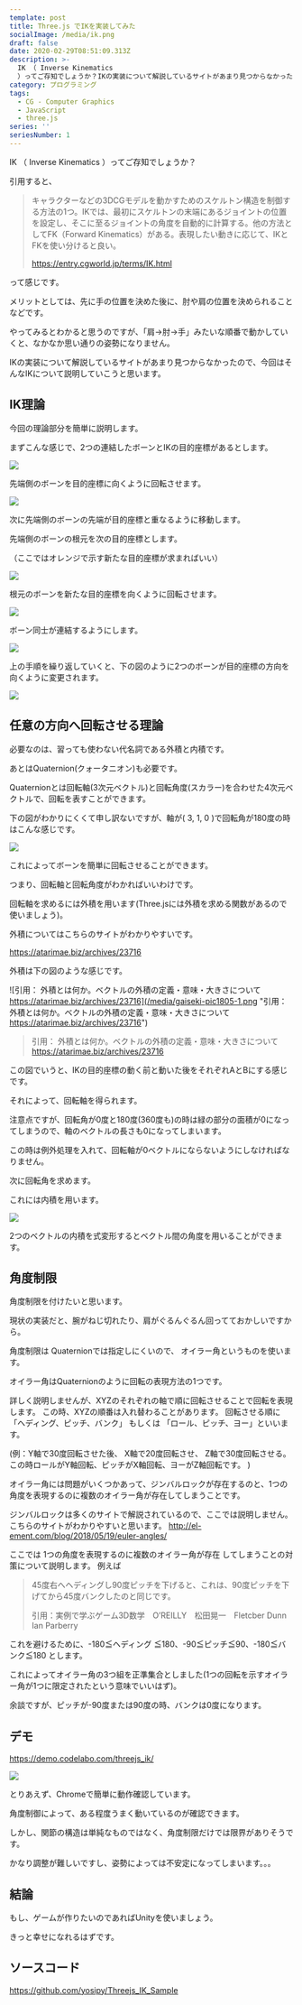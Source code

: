 ```yaml
---
template: post
title: Three.js でIKを実装してみた
socialImage: /media/ik.png
draft: false
date: 2020-02-29T08:51:09.313Z
description: >-
  IK （ Inverse Kinematics
  ）ってご存知でしょうか？IKの実装について解説しているサイトがあまり見つからなかったので、今回はそんなIKについてThree.jsを用いて説明していこうと思います。
category: プログラミング
tags:
  - CG - Computer Graphics
  - JavaScript
  - three.js
series: ''
seriesNumber: 1
---
```

IK （ Inverse Kinematics ）ってご存知でしょうか？

引用すると、

> キャラクターなどの3DCGモデルを動かすためのスケルトン構造を制御する方法の1つ。IKでは、最初にスケルトンの末端にあるジョイントの位置を設定し、そこに至るジョイントの角度を自動的に計算する。他の方法としてFK（Forward Kinematics）がある。表現したい動きに応じて、IKとFKを使い分けると良い。
>
> https://entry.cgworld.jp/terms/IK.html

って感じです。

メリットとしては、先に手の位置を決めた後に、肘や肩の位置を決められることなどです。

やってみるとわかると思うのですが、「肩→肘→手」みたいな順番で動かしていくと、なかなか思い通りの姿勢になりません。

IKの実装について解説しているサイトがあまり見つからなかったので、今回はそんなIKについて説明していこうと思います。

## IK理論

今回の理論部分を簡単に説明します。

まずこんな感じで、2つの連結したボーンとIKの目的座標があるとします。

![](/media/795316b92fc766b0181f6fef074f03fa.png)

先端側のボーンを目的座標に向くように回転させます。

![](/media/2b530e80c7d0de90885e285c5d798063.png)

次に先端側のボーンの先端が目的座標と重なるように移動します。

先端側のボーンの根元を次の目的座標とします。

（ここではオレンジで示す新たな目的座標が求まればいい）

![](/media/3a4f695a458cb0ac0aceaa2eb13ac2dd.png)

根元のボーンを新たな目的座標を向くように回転させます。

![](/media/f96d9b4281f6d16b3c7589aed5a17be5.png)

ボーン同士が連結するようにします。

![](/media/94ed160662be198949535a112047e9b4.png)

上の手順を繰り返していくと、下の図のように2つのボーンが目的座標の方向を向くように変更されます。

![](/media/f4a1b0aed5dc02442c433030ff24c031.png)

## 任意の方向へ回転させる理論

必要なのは、習っても使わない代名詞である外積と内積です。

あとはQuaternion(クォータニオン)も必要です。

Quaternionとは回転軸(3次元ベクトル)と回転角度(スカラー)を合わせた4次元ベクトルで、回転を表すことができます。

下の図がわかりにくくて申し訳ないですが、軸が( 3, 1, 0 )で回転角が180度の時はこんな感じです。

![](/media/8aa09ea6d7822fbb10331635d428d488.png)

これによってボーンを簡単に回転させることができます。

つまり、回転軸と回転角度がわかればいいわけです。

回転軸を求めるには外積を用います(Three.jsには外積を求める関数があるので使いましょう)。

外積についてはこちらのサイトがわかりやすいです。

<https://atarimae.biz/archives/23716>

外積は下の図のような感じです。

![引用： 外積とは何か。ベクトルの外積の定義・意味・大きさについて https://atarimae.biz/archives/23716](/media/gaiseki-pic1805-1.png "引用： 外積とは何か。ベクトルの外積の定義・意味・大きさについて https://atarimae.biz/archives/23716")

> 引用： 外積とは何か。ベクトルの外積の定義・意味・大きさについて
> https://atarimae.biz/archives/23716

この図でいうと、IKの目的座標の動く前と動いた後をそれぞれAとBにする感じです。

それによって、回転軸を得られます。

注意点ですが、回転角が0度と180度(360度も)の時は緑の部分の面積が0になってしまうので、軸のベクトルの長さも0になってしまいます。

この時は例外処理を入れて、回転軸が0ベクトルにならないようにしなければなりません。

次に回転角を求めます。

これには内積を用います。

![](/media/f36fc0458607842cbf0775516687491b-300x241.png)

2つのベクトルの内積を式変形するとベクトル間の角度を用いることができます。

## 角度制限

角度制限を付けたいと思います。

現状の実装だと、腕がねじ切れたり、肩がぐるんぐるん回ってておかしいですから。

角度制限は Quaternionでは指定しにくいので、 オイラー角というものを使います。

オイラー角はQuaternionのように回転の表現方法の1つです。

詳しく説明しませんが、XYZのそれぞれの軸で順に回転させることで回転を表現します。 この時、XYZの順番は入れ替わることがあります。
回転させる順に「ヘディング、ピッチ、バンク」 もしくは 「ロール、ピッチ、ヨー」といいます。

(例：Y軸で30度回転させた後、 X軸で20度回転させ、 Z軸で30度回転させる。 この時ロールがY軸回転、ピッチがX軸回転、ヨーがZ軸回転です。 )

オイラー角には問題がいくつかあって、ジンバルロックが存在するのと、1つの角度を表現するのに複数のオイラー角が存在してしまうことです。

ジンバルロックは多くのサイトで解説されているので、ここでは説明しません。 こちらのサイトがわかりやすいと思います。
<http://el-ement.com/blog/2018/05/19/euler-angles/>

ここでは 1つの角度を表現するのに複数のオイラー角が存在 してしまうことの対策について説明します。 例えば

> 45度右へヘディングし90度ピッチを下げると、これは、90度ピッチを下げてから45度バンクしたのと同じです。
>
> 引用：実例で学ぶゲーム3D数学　O’REILLY　松田晃一　Fletcber Dunn　Ian Parberry

これを避けるために、-180≦ヘディング ≦180、-90≦ピッチ≦90、-180≦バンク≦180 とします。

これによってオイラー角の3つ組を正準集合としました(1つの回転を示すオイラー角が1つに限定されたという意味でいいはず)。

余談ですが、ピッチが-90度または90度の時、バンクは0度になります。

## デモ

<https://demo.codelabo.com/threejs_ik/>

![](/media/ik.png)

とりあえず、Chromeで簡単に動作確認しています。

角度制御によって、ある程度うまく動いているのが確認できます。

しかし、関節の構造は単純なものではなく、角度制限だけでは限界がありそうです。

かなり調整が難しいですし、姿勢によっては不安定になってしまいます。。。

## 結論

もし、ゲームが作りたいのであればUnityを使いましょう。

きっと幸せになれるはずです。

## ソースコード

<https://github.com/yosipy/Threejs_IK_Sample>
